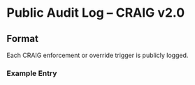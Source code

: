 # Public Audit Log – CRAIG v2.0

## Format
Each CRAIG enforcement or override trigger is publicly logged.

### Example Entry
